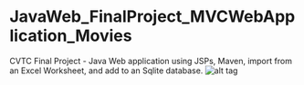 # JavaWeb_FinalProject_MVCWebApplication_Movies
CVTC Final Project - Java Web application using JSPs, Maven, import from an Excel Worksheet, and add to an Sqlite database. 
![alt tag](https://github.com/DevsketchCode/JavaWeb_FinalProject_MVCWebApplication_Movies/issues/1#issue-892791598)
